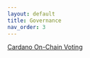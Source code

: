 ```yaml
---
layout: default
title: Governance
nav_order: 3
---
```


[Cardano On-Chain Voting](https://vote.crypto2099.io/)
